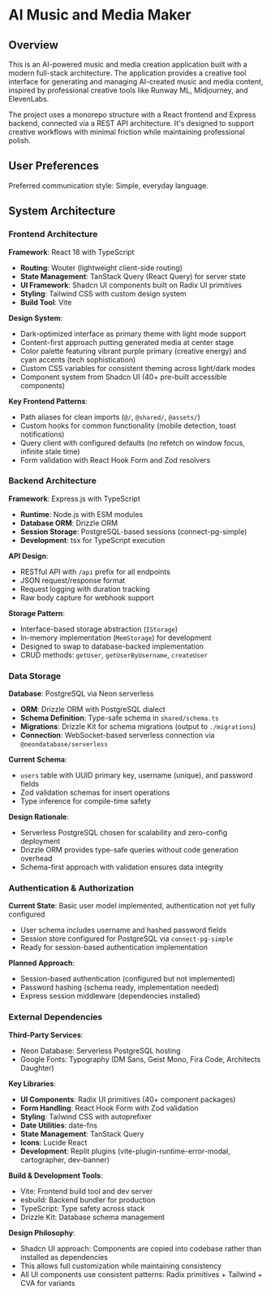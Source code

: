 # AI Music and Media Maker

## Overview

This is an AI-powered music and media creation application built with a modern full-stack architecture. The application provides a creative tool interface for generating and managing AI-created music and media content, inspired by professional creative tools like Runway ML, Midjourney, and ElevenLabs.

The project uses a monorepo structure with a React frontend and Express backend, connected via a REST API architecture. It's designed to support creative workflows with minimal friction while maintaining professional polish.

## User Preferences

Preferred communication style: Simple, everyday language.

## System Architecture

### Frontend Architecture

**Framework**: React 18 with TypeScript
- **Routing**: Wouter (lightweight client-side routing)
- **State Management**: TanStack Query (React Query) for server state
- **UI Framework**: Shadcn UI components built on Radix UI primitives
- **Styling**: Tailwind CSS with custom design system
- **Build Tool**: Vite

**Design System**:
- Dark-optimized interface as primary theme with light mode support
- Content-first approach putting generated media at center stage
- Color palette featuring vibrant purple primary (creative energy) and cyan accents (tech sophistication)
- Custom CSS variables for consistent theming across light/dark modes
- Component system from Shadcn UI (40+ pre-built accessible components)

**Key Frontend Patterns**:
- Path aliases for clean imports (`@/`, `@shared/`, `@assets/`)
- Custom hooks for common functionality (mobile detection, toast notifications)
- Query client with configured defaults (no refetch on window focus, infinite stale time)
- Form validation with React Hook Form and Zod resolvers

### Backend Architecture

**Framework**: Express.js with TypeScript
- **Runtime**: Node.js with ESM modules
- **Database ORM**: Drizzle ORM
- **Session Storage**: PostgreSQL-based sessions (connect-pg-simple)
- **Development**: tsx for TypeScript execution

**API Design**:
- RESTful API with `/api` prefix for all endpoints
- JSON request/response format
- Request logging with duration tracking
- Raw body capture for webhook support

**Storage Pattern**:
- Interface-based storage abstraction (`IStorage`)
- In-memory implementation (`MemStorage`) for development
- Designed to swap to database-backed implementation
- CRUD methods: `getUser`, `getUserByUsername`, `createUser`

### Data Storage

**Database**: PostgreSQL via Neon serverless
- **ORM**: Drizzle ORM with PostgreSQL dialect
- **Schema Definition**: Type-safe schema in `shared/schema.ts`
- **Migrations**: Drizzle Kit for schema migrations (output to `./migrations`)
- **Connection**: WebSocket-based serverless connection via `@neondatabase/serverless`

**Current Schema**:
- `users` table with UUID primary key, username (unique), and password fields
- Zod validation schemas for insert operations
- Type inference for compile-time safety

**Design Rationale**:
- Serverless PostgreSQL chosen for scalability and zero-config deployment
- Drizzle ORM provides type-safe queries without code generation overhead
- Schema-first approach with validation ensures data integrity

### Authentication & Authorization

**Current State**: Basic user model implemented, authentication not yet fully configured
- User schema includes username and hashed password fields
- Session store configured for PostgreSQL via `connect-pg-simple`
- Ready for session-based authentication implementation

**Planned Approach**:
- Session-based authentication (configured but not implemented)
- Password hashing (schema ready, implementation needed)
- Express session middleware (dependencies installed)

### External Dependencies

**Third-Party Services**:
- Neon Database: Serverless PostgreSQL hosting
- Google Fonts: Typography (DM Sans, Geist Mono, Fira Code, Architects Daughter)

**Key Libraries**:
- **UI Components**: Radix UI primitives (40+ component packages)
- **Form Handling**: React Hook Form with Zod validation
- **Styling**: Tailwind CSS with autoprefixer
- **Date Utilities**: date-fns
- **State Management**: TanStack Query
- **Icons**: Lucide React
- **Development**: Replit plugins (vite-plugin-runtime-error-modal, cartographer, dev-banner)

**Build & Development Tools**:
- Vite: Frontend build tool and dev server
- esbuild: Backend bundler for production
- TypeScript: Type safety across stack
- Drizzle Kit: Database schema management

**Design Philosophy**:
- Shadcn UI approach: Components are copied into codebase rather than installed as dependencies
- This allows full customization while maintaining consistency
- All UI components use consistent patterns: Radix primitives + Tailwind + CVA for variants
